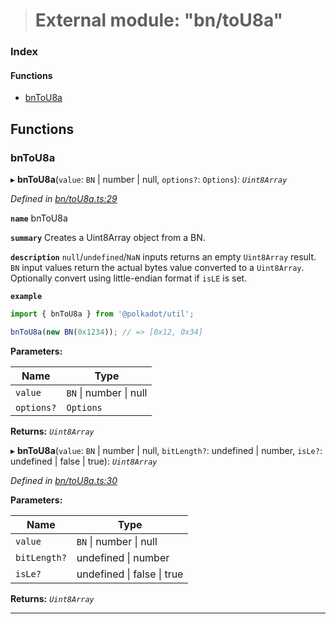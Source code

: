 > # External module: "bn/toU8a"

### Index

#### Functions

* [bnToU8a](_bn_tou8a_.md#bntou8a)

## Functions

###  bnToU8a

▸ **bnToU8a**(`value`: `BN` | number | null, `options?`: `Options`): *`Uint8Array`*

*Defined in [bn/toU8a.ts:29](https://github.com/polkadot-js/common/blob/0021731/packages/util/src/bn/toU8a.ts#L29)*

**`name`** bnToU8a

**`summary`** Creates a Uint8Array object from a BN.

**`description`** 
`null`/`undefined`/`NaN` inputs returns an empty `Uint8Array` result. `BN` input values return the actual bytes value converted to a `Uint8Array`. Optionally convert using little-endian format if `isLE` is set.

**`example`** 
<BR>

```javascript
import { bnToU8a } from '@polkadot/util';

bnToU8a(new BN(0x1234)); // => [0x12, 0x34]
```

**Parameters:**

Name | Type |
------ | ------ |
`value` | `BN` \| number \| null |
`options?` | `Options` |

**Returns:** *`Uint8Array`*

▸ **bnToU8a**(`value`: `BN` | number | null, `bitLength?`: undefined | number, `isLe?`: undefined | false | true): *`Uint8Array`*

*Defined in [bn/toU8a.ts:30](https://github.com/polkadot-js/common/blob/0021731/packages/util/src/bn/toU8a.ts#L30)*

**Parameters:**

Name | Type |
------ | ------ |
`value` | `BN` \| number \| null |
`bitLength?` | undefined \| number |
`isLe?` | undefined \| false \| true |

**Returns:** *`Uint8Array`*

___